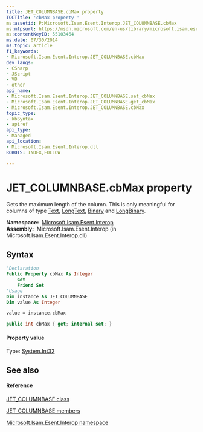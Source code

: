 ```yaml
---
title: JET_COLUMNBASE.cbMax property 
TOCTitle: 'cbMax property '
ms:assetid: P:Microsoft.Isam.Esent.Interop.JET_COLUMNBASE.cbMax
ms:mtpsurl: https://msdn.microsoft.com/en-us/library/microsoft.isam.esent.interop.jet_columnbase.cbmax(v=EXCHG.10)
ms:contentKeyID: 55103464
ms.date: 07/30/2014
ms.topic: article
f1_keywords:
- Microsoft.Isam.Esent.Interop.JET_COLUMNBASE.cbMax
dev_langs:
- CSharp
- JScript
- VB
- other
api_name: 
- Microsoft.Isam.Esent.Interop.JET_COLUMNBASE.set_cbMax
- Microsoft.Isam.Esent.Interop.JET_COLUMNBASE.get_cbMax
- Microsoft.Isam.Esent.Interop.JET_COLUMNBASE.cbMax
topic_type: 
- kbSyntax
- apiref
api_type: 
- Managed
api_location: 
- Microsoft.Isam.Esent.Interop.dll
ROBOTS: INDEX,FOLLOW

---
```


# JET_COLUMNBASE.cbMax property

Gets the maximum length of the column. This is only meaningful for columns of type [Text](hh577895\(v=exchg.10\).md), [LongText](hh577895\(v=exchg.10\).md), [Binary](hh577895\(v=exchg.10\).md) and [LongBinary](hh577895\(v=exchg.10\).md).

**Namespace:**  [Microsoft.Isam.Esent.Interop](hh596136\(v=exchg.10\).md)  
**Assembly:**  Microsoft.Isam.Esent.Interop (in Microsoft.Isam.Esent.Interop.dll)

## Syntax

``` vb
'Declaration
Public Property cbMax As Integer
    Get
    Friend Set
'Usage
Dim instance As JET_COLUMNBASE
Dim value As Integer

value = instance.cbMax
```

``` csharp
public int cbMax { get; internal set; }
```

#### Property value

Type: [System.Int32](https://docs.microsoft.com/dotnet/api/system.int32?redirectedfrom=MSDN)  

## See also

#### Reference

[JET_COLUMNBASE class](dn335045\(v=exchg.10\).md)

[JET_COLUMNBASE members](dn335046\(v=exchg.10\).md)

[Microsoft.Isam.Esent.Interop namespace](hh596136\(v=exchg.10\).md)

